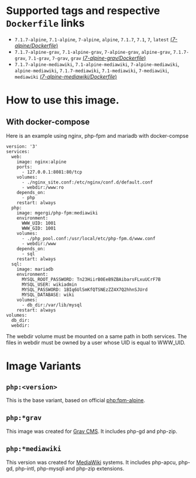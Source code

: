 # Supported tags and respective `Dockerfile` links

- `7.1.7-alpine`, `7.1-alpine`, `7-alpine`, `alpine`, `7.1.7`, `7.1`, `7`, `latest` [(*7-alpine/Dockerfile*)](https://github.com/mgergi/docker-php/blob/master/7-alpine/Dockerfile)
- `7.1.7-alpine-grav`, `7.1-alpine-grav`, `7-alpine-grav`, `alpine-grav`, `7.1.7-grav`, `7.1-grav`, `7-grav`, `grav` [(*7-alpine-grav/Dockerfile*)](https://github.com/mgergi/docker-php/blob/master/7-alpine-grav/Dockerfile)
- `7.1.7-alpine-mediawiki`, `7.1-alpine-mediawiki`, `7-alpine-mediawiki`, `alpine-mediawiki`, `7.1.7-mediawiki`, `7.1-mediawiki`, `7-mediawiki`, `mediawiki` [(*7-alpine-mediawiki/Dockerfile*)](https://github.com/mgergi/docker-php/blob/master/7-alpine-mediawiki/Dockerfile)


# How to use this image.

## With docker-compose

Here is an example using nginx, php-fpm and mariadb with docker-compse

    version: '3'
    services:
      web:
        image: nginx:alpine
        ports:
          - 127.0.0.1:8081:80/tcp
        volumes:
          - ./nginx_site.conf:/etc/nginx/conf.d/default.conf
          - webdir:/www:ro
        depends_on:
          - php
        restart: always
      php:
        image: mgergi/php-fpm:mediawiki
        environment:
          WWW_UID: 1001
          WWW_GID: 1001
        volumes:
          - ./php_pool.conf:/usr/local/etc/php-fpm.d/www.conf
          - webdir:/www
        depends_on:
          - sql
        restart: always
      sql:
        image: mariadb
        environment:
          MYSQL_ROOT_PASSWORD: Tn23HiirB0EeB9ZBAibarsFLxuUCrF7B
          MYSQL_USER: wikiadmin
          MYSQL_PASSWORD: 1BIq6UlSmKfQTSNEzZZ4X7Q2hhnSJUrd
          MYSQL_DATABASE: wiki
        volumes:
          - db_dir:/var/lib/mysql
        restart: always
    volumes:
      db_dir:
      webdir:


The webdir volume must be mounted on a same path in both services. 
The files in webdir must be owned by a user whose UID is equal to WWW_UID.


# Image Variants


## `php:<version>`

This is the base variant, based on official [php:fpm-alpine](https://hub.docker.com/_/php/). 

## `php:*grav`

This image was created for [Grav CMS](https://getgrav.org/). It includes php-gd and php-zip.

## `php:*mediawiki`

This version was created for [MediaWiki](https://www.mediawiki.org/wiki/MediaWiki) systems. It includes php-apcu, php-gd, php-intl, php-mysqli and php-zip extensions.
